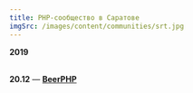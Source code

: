 ```yaml
---
title: PHP-сообщество в Саратове
imgSrc: /images/content/communities/srt.jpg
---
```


**2019**<br><br>

**20.12** — **[BeerPHP](https://t.me/beerphp_saratov)**
